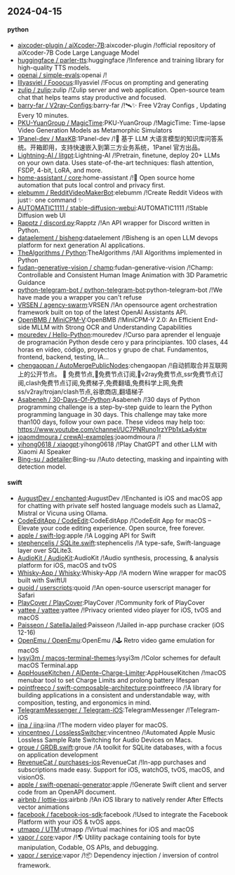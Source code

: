 ## 2024-04-15

#### python
* [aixcoder-plugin / aiXcoder-7B](https://github.com/aixcoder-plugin/aiXcoder-7B):aixcoder-plugin /!official repository of aiXcoder-7B Code Large Language Model
* [huggingface / parler-tts](https://github.com/huggingface/parler-tts):huggingface /!Inference and training library for high-quality TTS models.
* [openai / simple-evals](https://github.com/openai/simple-evals):openai /!
* [lllyasviel / Fooocus](https://github.com/lllyasviel/Fooocus):lllyasviel /!Focus on prompting and generating
* [zulip / zulip](https://github.com/zulip/zulip):zulip /!Zulip server and web application. Open-source team chat that helps teams stay productive and focused.
* [barry-far / V2ray-Configs](https://github.com/barry-far/V2ray-Configs):barry-far /!🛰️✨ Free V2ray Configs , Updating Every 10 minutes.
* [PKU-YuanGroup / MagicTime](https://github.com/PKU-YuanGroup/MagicTime):PKU-YuanGroup /!MagicTime: Time-lapse Video Generation Models as Metamorphic Simulators
* [1Panel-dev / MaxKB](https://github.com/1Panel-dev/MaxKB):1Panel-dev /!💬 基于 LLM 大语言模型的知识库问答系统。开箱即用，支持快速嵌入到第三方业务系统，1Panel 官方出品。
* [Lightning-AI / litgpt](https://github.com/Lightning-AI/litgpt):Lightning-AI /!Pretrain, finetune, deploy 20+ LLMs on your own data. Uses state-of-the-art techniques: flash attention, FSDP, 4-bit, LoRA, and more.
* [home-assistant / core](https://github.com/home-assistant/core):home-assistant /!🏡 Open source home automation that puts local control and privacy first.
* [elebumm / RedditVideoMakerBot](https://github.com/elebumm/RedditVideoMakerBot):elebumm /!Create Reddit Videos with just✨ one command ✨
* [AUTOMATIC1111 / stable-diffusion-webui](https://github.com/AUTOMATIC1111/stable-diffusion-webui):AUTOMATIC1111 /!Stable Diffusion web UI
* [Rapptz / discord.py](https://github.com/Rapptz/discord.py):Rapptz /!An API wrapper for Discord written in Python.
* [dataelement / bisheng](https://github.com/dataelement/bisheng):dataelement /!Bisheng is an open LLM devops platform for next generation AI applications.
* [TheAlgorithms / Python](https://github.com/TheAlgorithms/Python):TheAlgorithms /!All Algorithms implemented in Python
* [fudan-generative-vision / champ](https://github.com/fudan-generative-vision/champ):fudan-generative-vision /!Champ: Controllable and Consistent Human Image Animation with 3D Parametric Guidance
* [python-telegram-bot / python-telegram-bot](https://github.com/python-telegram-bot/python-telegram-bot):python-telegram-bot /!We have made you a wrapper you can't refuse
* [VRSEN / agency-swarm](https://github.com/VRSEN/agency-swarm):VRSEN /!An opensource agent orchestration framework built on top of the latest OpenAI Assistants API.
* [OpenBMB / MiniCPM-V](https://github.com/OpenBMB/MiniCPM-V):OpenBMB /!MiniCPM-V 2.0: An Efficient End-side MLLM with Strong OCR and Understanding Capabilities
* [mouredev / Hello-Python](https://github.com/mouredev/Hello-Python):mouredev /!Curso para aprender el lenguaje de programación Python desde cero y para principiantes. 100 clases, 44 horas en vídeo, código, proyectos y grupo de chat. Fundamentos, frontend, backend, testing, IA...
* [chengaopan / AutoMergePublicNodes](https://github.com/chengaopan/AutoMergePublicNodes):chengaopan /!自动抓取合并互联网上的公开节点。 🚀 免费节点,🚀免费节点订阅,🚀v2ray免费节点,ssr免费节点订阅,clash免费节点订阅,免费梯子,免费翻墙,免费科学上网,免费ss/v2ray/trojan/clash节点,谷歌商店,翻墙梯子
* [Asabeneh / 30-Days-Of-Python](https://github.com/Asabeneh/30-Days-Of-Python):Asabeneh /!30 days of Python programming challenge is a step-by-step guide to learn the Python programming language in 30 days. This challenge may take more than100 days, follow your own pace. These videos may help too: https://www.youtube.com/channel/UC7PNRuno1rzYPb1xLa4yktw
* [joaomdmoura / crewAI-examples](https://github.com/joaomdmoura/crewAI-examples):joaomdmoura /!
* [yihong0618 / xiaogpt](https://github.com/yihong0618/xiaogpt):yihong0618 /!Play ChatGPT and other LLM with Xiaomi AI Speaker
* [Bing-su / adetailer](https://github.com/Bing-su/adetailer):Bing-su /!Auto detecting, masking and inpainting with detection model.

#### swift
* [AugustDev / enchanted](https://github.com/AugustDev/enchanted):AugustDev /!Enchanted is iOS and macOS app for chatting with private self hosted language models such as Llama2, Mistral or Vicuna using Ollama.
* [CodeEditApp / CodeEdit](https://github.com/CodeEditApp/CodeEdit):CodeEditApp /!CodeEdit App for macOS – Elevate your code editing experience. Open source, free forever.
* [apple / swift-log](https://github.com/apple/swift-log):apple /!A Logging API for Swift
* [stephencelis / SQLite.swift](https://github.com/stephencelis/SQLite.swift):stephencelis /!A type-safe, Swift-language layer over SQLite3.
* [AudioKit / AudioKit](https://github.com/AudioKit/AudioKit):AudioKit /!Audio synthesis, processing, & analysis platform for iOS, macOS and tvOS
* [Whisky-App / Whisky](https://github.com/Whisky-App/Whisky):Whisky-App /!A modern Wine wrapper for macOS built with SwiftUI
* [quoid / userscripts](https://github.com/quoid/userscripts):quoid /!An open-source userscript manager for Safari
* [PlayCover / PlayCover](https://github.com/PlayCover/PlayCover):PlayCover /!Community fork of PlayCover
* [yattee / yattee](https://github.com/yattee/yattee):yattee /!Privacy oriented video player for iOS, tvOS and macOS
* [Paisseon / SatellaJailed](https://github.com/Paisseon/SatellaJailed):Paisseon /!Jailed in-app purchase cracker (iOS 12-16)
* [OpenEmu / OpenEmu](https://github.com/OpenEmu/OpenEmu):OpenEmu /!🕹 Retro video game emulation for macOS
* [lysyi3m / macos-terminal-themes](https://github.com/lysyi3m/macos-terminal-themes):lysyi3m /!Color schemes for default macOS Terminal.app
* [AppHouseKitchen / AlDente-Charge-Limiter](https://github.com/AppHouseKitchen/AlDente-Charge-Limiter):AppHouseKitchen /!macOS menubar tool to set Charge Limits and prolong battery lifespan
* [pointfreeco / swift-composable-architecture](https://github.com/pointfreeco/swift-composable-architecture):pointfreeco /!A library for building applications in a consistent and understandable way, with composition, testing, and ergonomics in mind.
* [TelegramMessenger / Telegram-iOS](https://github.com/TelegramMessenger/Telegram-iOS):TelegramMessenger /!Telegram-iOS
* [iina / iina](https://github.com/iina/iina):iina /!The modern video player for macOS.
* [vincentneo / LosslessSwitcher](https://github.com/vincentneo/LosslessSwitcher):vincentneo /!Automated Apple Music Lossless Sample Rate Switching for Audio Devices on Macs.
* [groue / GRDB.swift](https://github.com/groue/GRDB.swift):groue /!A toolkit for SQLite databases, with a focus on application development
* [RevenueCat / purchases-ios](https://github.com/RevenueCat/purchases-ios):RevenueCat /!In-app purchases and subscriptions made easy. Support for iOS, watchOS, tvOS, macOS, and visionOS.
* [apple / swift-openapi-generator](https://github.com/apple/swift-openapi-generator):apple /!Generate Swift client and server code from an OpenAPI document.
* [airbnb / lottie-ios](https://github.com/airbnb/lottie-ios):airbnb /!An iOS library to natively render After Effects vector animations
* [facebook / facebook-ios-sdk](https://github.com/facebook/facebook-ios-sdk):facebook /!Used to integrate the Facebook Platform with your iOS & tvOS apps.
* [utmapp / UTM](https://github.com/utmapp/UTM):utmapp /!Virtual machines for iOS and macOS
* [vapor / core](https://github.com/vapor/core):vapor /!🌎 Utility package containing tools for byte manipulation, Codable, OS APIs, and debugging.
* [vapor / service](https://github.com/vapor/service):vapor /!📦 Dependency injection / inversion of control framework.
